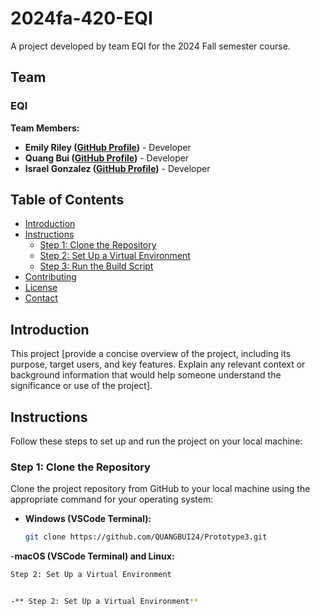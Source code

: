 # 2024fa-420-EQI

A project developed by team EQI for the 2024 Fall semester course.

## Team

### EQI

**Team Members:**
- **Emily Riley ([GitHub Profile](https://github.com/emilyyr55))** - Developer
- **Quang Bui ([GitHub Profile](https://github.com/QUANGBUI24))** - Developer
- **Israel Gonzalez ([GitHub Profile](https://github.com/xhatd))** - Developer

## Table of Contents
- [Introduction](#introduction)
- [Instructions](#instructions)
  - [Step 1: Clone the Repository](#step-1-clone-the-repository)
  - [Step 2: Set Up a Virtual Environment](#step-2-set-up-a-virtual-environment)
  - [Step 3: Run the Build Script](#step-3-run-the-build-script)
- [Contributing](#contributing)
- [License](#license)
- [Contact](#contact)

## Introduction

This project [provide a concise overview of the project, including its purpose, target users, and key features. Explain any relevant context or background information that would help someone understand the significance or use of the project].

## Instructions

Follow these steps to set up and run the project on your local machine:

### Step 1: Clone the Repository

Clone the project repository from GitHub to your local machine using the appropriate command for your operating system:

- **Windows (VSCode Terminal):**
  ```bash
  git clone https://github.com/QUANGBUI24/Prototype3.git

-**macOS (VSCode Terminal) and Linux:** 
 ```bash \
 Step 2: Set Up a Virtual Environment

 
-** Step 2: Set Up a Virtual Environment**